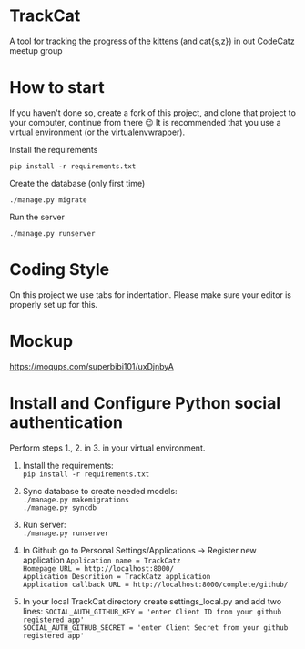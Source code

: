 TrackCat
========

A tool for tracking the progress of the kittens (and cat{s,z}) in out CodeCatz meetup group


How to start
============

If you haven't done so, create a fork of this project, and clone that project to your computer, continue from there :wink:  It is recommended that you use a virtual environment (or the virtualenvwrapper).

Install the requirements

    pip install -r requirements.txt

Create the database (only first time)

	./manage.py migrate

Run the server

	./manage.py runserver

Coding Style
============

On this project we use tabs for indentation. Please make sure your editor is properly set up for this.

Mockup
======

https://moqups.com/superbibi101/uxDjnbyA

Install and Configure Python social authentication
======================================
Perform steps 1., 2. in 3. in your virtual environment.

1. Install the requirements:  
```pip install -r requirements.txt```

2. Sync database to create needed models:  
```./manage.py makemigrations```  
```./manage.py syncdb```

3. Run server:  
```./manage.py runserver```

4. In Github go to Personal Settings/Applications -> Register new application
```Application name = TrackCatz```  
```Homepage URL = http://localhost:8000/```  
```Application Descrition = TrackCatz application```  
```Application callback URL = http://localhost:8000/complete/github/```


5. In your local TrackCat directory create settings_local.py and add two lines:
```SOCIAL_AUTH_GITHUB_KEY = 'enter Client ID from your github registered app'```  
```SOCIAL_AUTH_GITHUB_SECRET = 'enter Client Secret from your github registered app'```

